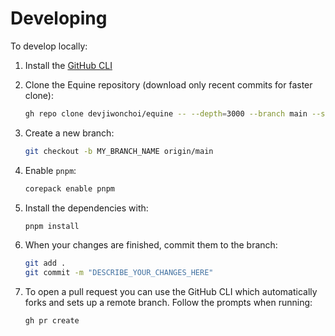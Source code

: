 # Developing

To develop locally:

1. Install the [GitHub CLI](https://github.com/cli/cli#installation)
2. Clone the Equine repository (download only recent commits for faster clone):

    ```sh
    gh repo clone devjiwonchoi/equine -- --depth=3000 --branch main --single-branch
    ```

3. Create a new branch:

    ```sh
    git checkout -b MY_BRANCH_NAME origin/main
    ```

4. Enable `pnpm`:
  
    ```sh
    corepack enable pnpm
    ```

5. Install the dependencies with:

    ```sh
    pnpm install
    ```

6. When your changes are finished, commit them to the branch:

    ```sh
    git add .
    git commit -m "DESCRIBE_YOUR_CHANGES_HERE"
    ```

7. To open a pull request you can use the GitHub CLI which automatically forks and sets up a remote branch. Follow the prompts when running:

    ```sh
    gh pr create
    ```
